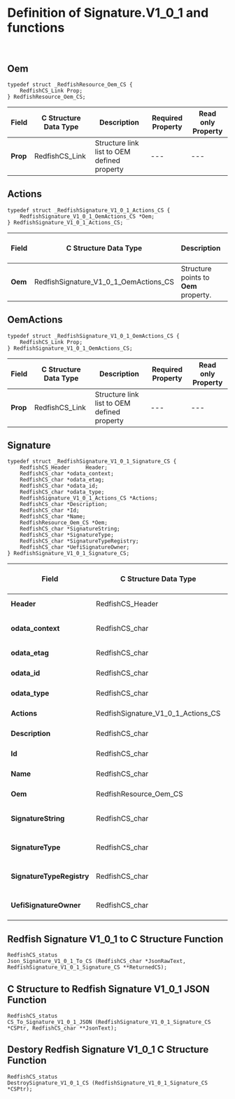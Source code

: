# Definition of Signature.V1_0_1 and functions<br><br>

## Oem
    typedef struct _RedfishResource_Oem_CS {
        RedfishCS_Link Prop;
    } RedfishResource_Oem_CS;

|Field |C Structure Data Type|Description |Required Property|Read only Property
| ---  | --- | --- | --- | ---
|**Prop**|RedfishCS_Link| Structure link list to OEM defined property| ---| ---


## Actions
    typedef struct _RedfishSignature_V1_0_1_Actions_CS {
        RedfishSignature_V1_0_1_OemActions_CS *Oem;
    } RedfishSignature_V1_0_1_Actions_CS;

|Field |C Structure Data Type|Description |Required Property|Read only Property
| ---  | --- | --- | --- | ---
|**Oem**|RedfishSignature_V1_0_1_OemActions_CS| Structure points to **Oem** property.| No| No


## OemActions
    typedef struct _RedfishSignature_V1_0_1_OemActions_CS {
        RedfishCS_Link Prop;
    } RedfishSignature_V1_0_1_OemActions_CS;

|Field |C Structure Data Type|Description |Required Property|Read only Property
| ---  | --- | --- | --- | ---
|**Prop**|RedfishCS_Link| Structure link list to OEM defined property| ---| ---


## Signature
    typedef struct _RedfishSignature_V1_0_1_Signature_CS {
        RedfishCS_Header     Header;
        RedfishCS_char *odata_context;
        RedfishCS_char *odata_etag;
        RedfishCS_char *odata_id;
        RedfishCS_char *odata_type;
        RedfishSignature_V1_0_1_Actions_CS *Actions;
        RedfishCS_char *Description;
        RedfishCS_char *Id;
        RedfishCS_char *Name;
        RedfishResource_Oem_CS *Oem;
        RedfishCS_char *SignatureString;
        RedfishCS_char *SignatureType;
        RedfishCS_char *SignatureTypeRegistry;
        RedfishCS_char *UefiSignatureOwner;
    } RedfishSignature_V1_0_1_Signature_CS;

|Field |C Structure Data Type|Description |Required Property|Read only Property
| ---  | --- | --- | --- | ---
|**Header**|RedfishCS_Header|Redfish C structure header|---|---
|**odata_context**|RedfishCS_char| String pointer to **@odata.context** property.| No| No
|**odata_etag**|RedfishCS_char| String pointer to **@odata.etag** property.| No| No
|**odata_id**|RedfishCS_char| String pointer to **@odata.id** property.| Yes| No
|**odata_type**|RedfishCS_char| String pointer to **@odata.type** property.| Yes| No
|**Actions**|RedfishSignature_V1_0_1_Actions_CS| Structure points to **Actions** property.| No| No
|**Description**|RedfishCS_char| String pointer to **Description** property.| No| Yes
|**Id**|RedfishCS_char| String pointer to **Id** property.| Yes| Yes
|**Name**|RedfishCS_char| String pointer to **Name** property.| Yes| Yes
|**Oem**|RedfishResource_Oem_CS| Structure points to **Oem** property.| No| No
|**SignatureString**|RedfishCS_char| String pointer to **SignatureString** property.| No| Yes
|**SignatureType**|RedfishCS_char| String pointer to **SignatureType** property.| No| Yes
|**SignatureTypeRegistry**|RedfishCS_char| String pointer to **SignatureTypeRegistry** property.| No| Yes
|**UefiSignatureOwner**|RedfishCS_char| String pointer to **UefiSignatureOwner** property.| No| Yes
## Redfish Signature V1_0_1 to C Structure Function
    RedfishCS_status
    Json_Signature_V1_0_1_To_CS (RedfishCS_char *JsonRawText, RedfishSignature_V1_0_1_Signature_CS **ReturnedCS);

## C Structure to Redfish Signature V1_0_1 JSON Function
    RedfishCS_status
    CS_To_Signature_V1_0_1_JSON (RedfishSignature_V1_0_1_Signature_CS *CSPtr, RedfishCS_char **JsonText);

## Destory Redfish Signature V1_0_1 C Structure Function
    RedfishCS_status
    DestroySignature_V1_0_1_CS (RedfishSignature_V1_0_1_Signature_CS *CSPtr);

